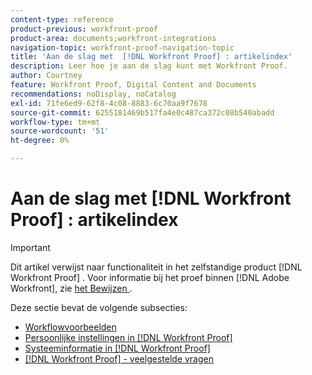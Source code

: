 ```yaml
---
content-type: reference
product-previous: workfront-proof
product-area: documents;workfront-integrations
navigation-topic: workfront-proof-navigation-topic
title: 'Aan de slag met  [!DNL Workfront Proof] : artikelindex'
description: Leer hoe je aan de slag kunt met Workfront Proof.
author: Courtney
feature: Workfront Proof, Digital Content and Documents
recommendations: noDisplay, noCatalog
exl-id: 71fe6ed9-62f8-4c08-8883-6c70aa9f7678
source-git-commit: 6255181469b517fa4e0c487ca372c08b540abadd
workflow-type: tm+mt
source-wordcount: '51'
ht-degree: 0%

---
```


# Aan de slag met [!DNL Workfront Proof] : artikelindex

<!-- Audited: 1/2024 -->

>[!IMPORTANT]
>
>Dit artikel verwijst naar functionaliteit in het zelfstandige product [!DNL Workfront Proof] . Voor informatie bij het proef binnen [!DNL Adobe Workfront], zie [ het Bewijzen ](../../review-and-approve-work/proofing/proofing.md).

Deze sectie bevat de volgende subsecties:

* [Workflowvoorbeelden](../../workfront-proof/wp-getstarted/workflow-examples/workflow-examples.md)
* [Persoonlijke instellingen in  [!DNL Workfront Proof]](../../workfront-proof/wp-getstarted/personal-settings/personal-settings.md)
* [Systeeminformatie in  [!DNL Workfront Proof]](../../workfront-proof/wp-getstarted/system-information/system-information.md)
* [[!DNL Workfront Proof] - veelgestelde vragen](../../workfront-proof/wp-getstarted/faqs/faqs.md)
